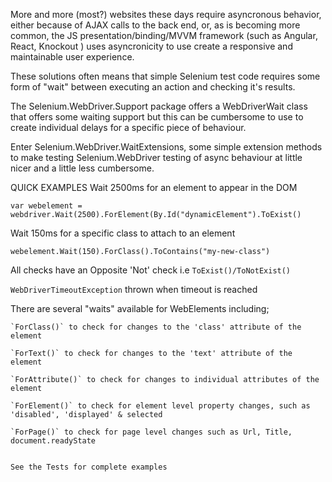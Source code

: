 More and more (most?) websites these days require asyncronous behavior, either because of AJAX calls to the back end, or, as is becoming more common, the JS presentation/binding/MVVM framework (such as Angular, React, Knockout ) uses asyncronicity to use create a responsive and maintainable user experience.

These solutions often means that simple Selenium test code requires some form of "wait" between executing an action and checking it's results.

The Selenium.WebDriver.Support package offers a WebDriverWait class that offers some waiting support but this can be cumbersome to use to create individual delays for a specific piece of behaviour.

Enter Selenium.WebDriver.WaitExtensions, some simple extension methods to make testing Selenium.WebDriver testing of async behaviour at little nicer and a little less cumbersome.

QUICK EXAMPLES
Wait 2500ms for an element to appear in the DOM

	var webelement = webdriver.Wait(2500).ForElement(By.Id("dynamicElement").ToExist()

Wait 150ms for a specific class to attach to an element

	webelement.Wait(150).ForClass().ToContains("my-new-class")

All checks have an Opposite 'Not' check i.e `ToExist()/ToNotExist()`

`WebDriverTimeoutException` thrown when timeout is reached

There are several "waits" available for WebElements including;

	`ForClass()` to check for changes to the 'class' attribute of the element
	
	`ForText()` to check for changes to the 'text' attribute of the element
	
	`ForAttribute()` to check for changes to individual attributes of the element
	
	`ForElement()` to check for element level property changes, such as 'disabled', 'displayed' & selected
	
	`ForPage()` to check for page level changes such as Url, Title, document.readyState
	

	See the Tests for complete examples
